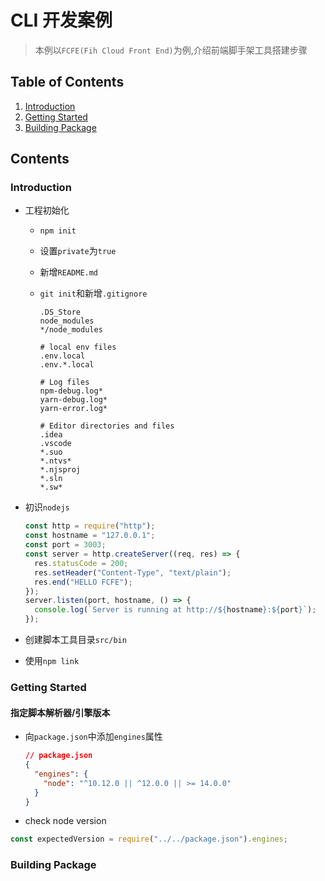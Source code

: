 <!--
 * @Author: wzheng(hb_wangzheng@163.com)
 * @Github: https://github.com/wayley
 * @Company: Fih-ACKN
 * @Date: 2021-05-14 10:04:38
 * @LastEditors: wzheng(hb_wangzheng@163.com)
 * @LastEditTime: 2021-06-28 18:35:06
 * @Description:
-->

# CLI 开发案例

> 本例以`FCFE(Fih Cloud Front End)`为例,介绍前端脚手架工具搭建步骤

## Table of Contents

1. [Introduction](#introduction)
2. [Getting Started](#getting_started)
3. [Building Package](#building_package)

## Contents

<a name="introduction" id="introduction">

### Introduction

- 工程初始化

  - `npm init`
  - 设置`private`为`true`
  - 新增`README.md`
  - `git init`和新增`.gitignore`

    ```
    .DS_Store
    node_modules
    */node_modules

    # local env files
    .env.local
    .env.*.local

    # Log files
    npm-debug.log*
    yarn-debug.log*
    yarn-error.log*

    # Editor directories and files
    .idea
    .vscode
    *.suo
    *.ntvs*
    *.njsproj
    *.sln
    *.sw*
    ```

- 初识`nodejs`

  ```js
  const http = require("http");
  const hostname = "127.0.0.1";
  const port = 3003;
  const server = http.createServer((req, res) => {
    res.statusCode = 200;
    res.setHeader("Content-Type", "text/plain");
    res.end("HELLO FCFE");
  });
  server.listen(port, hostname, () => {
    console.log(`Server is running at http://${hostname}:${port}`);
  });
  ```

- 创建脚本工具目录`src/bin`
- 使用`npm link`

<a name="getting_started" id="getting_started">

### Getting Started

#### 指定脚本解析器/引擎版本

- 向`package.json`中添加`engines`属性

  ```json
  // package.json
  {
    "engines": {
      "node": "^10.12.0 || ^12.0.0 || >= 14.0.0"
    }
  }
  ```

- check node version

```js
const expectedVersion = require("../../package.json").engines;
```

<a name="building_package" id="building_package">

### Building Package
